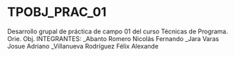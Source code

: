 # TPOBJ_PRAC_01
Desarrollo grupal de práctica de campo 01 del curso Técnicas de Programa. Orie. Obj. 
INTEGRANTES: 
_Abanto Romero Nicolás Fernando 
_Jara Varas Josue Adriano 
_Villanueva Rodríguez Félix Alexande
